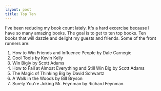 ```yaml
---
layout: post
title: Top Ten
---
```

I've been reducing my book count lately.  It's a hard excercise because I have so many amazing books.
The goal is to get to ten top books.  Ten books that will dazzle and delight my guests and friends.  Some of the front runners are:
1. How to Win Friends and Influence People by Dale Carnegie
2. Cool Tools by Kevin Kelly
3. Win Bigly by Scott Adams
4. How to Fail at Almost Everything and Still Win Big by Scott Adams
5. The Magic of Thinking Big by David Schwartz
6. A Walk in the Woods by Bill Bryson
7. Surely You're Joking Mr. Feynman by Richard Feynman

